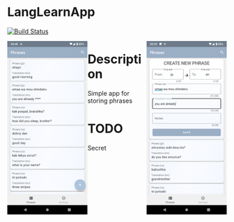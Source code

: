 LangLearnApp
===============
[![Build Status](https://travis-ci.com/Redbu11dev/LangLearnApp.svg?branch=master)](https://travis-ci.com/Redbu11dev/LangLearnApp)

<img align="left" src="screenshots/screenshot1.png" height="400" alt="Screenshot"/>
<img align="right" src="screenshots/screenshot3.png" height="400" alt="Screenshot"/>

# Description
Simple app for storing phrases

# TODO
Secret

